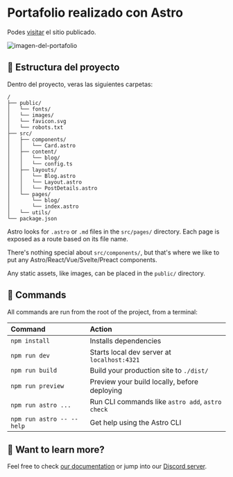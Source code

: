 # Portafolio realizado con Astro
Podes [visitar](https://www.matiasdelgado.com.ar) el sitio publicado.

![imagen-del-portafolio](https://i.imgur.com/4TYBtza.png)

## 🚀 Estructura del proyecto

Dentro del proyecto, veras las siguientes carpetas:

```text
/
├── public/
│   └── fonts/
│   └── images/
│   └── favicon.svg
│   └── robots.txt
├── src/
│   ├── components/
│   │   └── Card.astro
│   ├── content/
│   │   └── blog/
│   │   └── config.ts
│   ├── layouts/
│   │   └── Blog.astro
│   │   └── Layout.astro
│   │   └── PostDetails.astro
│   └── pages/
│       └── blog/
│       └── index.astro
│   └── utils/
└── package.json
```

Astro looks for `.astro` or `.md` files in the `src/pages/` directory. Each page is exposed as a route based on its file name.

There's nothing special about `src/components/`, but that's where we like to put any Astro/React/Vue/Svelte/Preact components.

Any static assets, like images, can be placed in the `public/` directory.

## 🧞 Commands

All commands are run from the root of the project, from a terminal:

| Command                   | Action                                           |
| :------------------------ | :----------------------------------------------- |
| `npm install`             | Installs dependencies                            |
| `npm run dev`             | Starts local dev server at `localhost:4321`      |
| `npm run build`           | Build your production site to `./dist/`          |
| `npm run preview`         | Preview your build locally, before deploying     |
| `npm run astro ...`       | Run CLI commands like `astro add`, `astro check` |
| `npm run astro -- --help` | Get help using the Astro CLI                     |

## 👀 Want to learn more?

Feel free to check [our documentation](https://docs.astro.build) or jump into our [Discord server](https://astro.build/chat).
